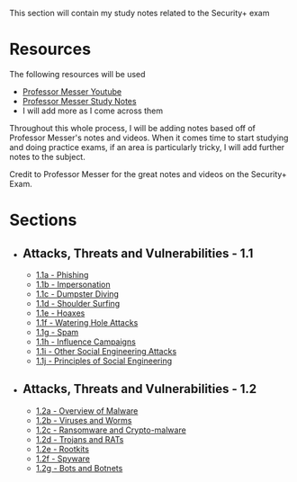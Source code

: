 This section will contain my study notes related to the Security+ exam

# Resources

The following resources will be used
- [Professor Messer Youtube](https://www.youtube.com/playlist?list=PLG49S3nxzAnkL2ulFS3132mOVKuzzBxA8)
- [Professor Messer Study Notes](https://www.professormesser.com/security-plus/sy0-601/sy0-601-video/sy0-601-comptia-security-plus-course/)
- I will add more as I come across them

Throughout this whole process, I will be adding notes based off of Professor Messer's notes and videos. When it comes time to start studying and doing practice exams, if an area is particularly tricky, I will add further notes to the subject.

Credit to Professor Messer for the great notes and videos on the Security+ Exam.

# Sections
- ## Attacks, Threats and Vulnerabilities - 1.1
	- [1.1a - Phishing](./attacks-threats-and-vulnerabilities/1.1a-Phishing.md)
	- [1.1b - Impersonation](./attacks-threats-and-vulnerabilities/1.1b-Impersonation.md)
	- [1.1c - Dumpster Diving](./attacks-threats-and-vulnerabilities/1.1c-Dumpster-Diving.md)
	- [1.1d - Shoulder Surfing](./attacks-threats-and-vulnerabilities/1.1d-Shoulder-Surfing.md)
	- [1.1e - Hoaxes](./attacks-threats-and-vulnerabilities/1.1e-Hoaxes.md)
	- [1.1f - Watering Hole Attacks](./attacks-threats-and-vulnerabilities/1.1f-Watering-Hole-Attacks.md)
	- [1.1g - Spam](./attacks-threats-and-vulnerabilities/1.1g-Spam.md)
	- [1.1h - Influence Campaigns](./attacks-threats-and-vulnerabilities/1.1h-Influence-Campaigns.md)
	- [1.1i - Other Social Engineering Attacks](./attacks-threats-and-vulnerabilities/1.1i-Other-Social-Engineering-Attacks.md)
	- [1.1j - Principles of Social Engineering](./attacks-threats-and-vulnerabilities/1.1j-Principles-of-Social-Engineering.md)
- ## Attacks, Threats and Vulnerabilities - 1.2
	- [1.2a - Overview of Malware](./attacks-threats-and-vulnerabilities/1.2a-Overview-of-Malware.md)
	- [1.2b - Viruses and Worms](./attacks-threats-and-vulnerabilities/1.2b-Viruses-and-Worms.md)
	- [1.2c - Ransomware and Crypto-malware](./attacks-threats-and-vulnerabilities/1.2c-Ransomware-and-Crypto-malware.md)
	- [1.2d - Trojans and RATs](./attacks-threats-and-vulnerabilities/1.2d-Trojans-and-RATs.md)
	- [1.2e - Rootkits](./attacks-threats-and-vulnerabilities/1.2e-Rootkits.md)
	- [1.2f - Spyware](./attacks-threats-and-vulnerabilities/1.2f-Spyware.md)
	- [1.2g - Bots and Botnets](./attacks-threats-and-vulnerabilities/1.2g-Bots-and-Botnets.md)

  

